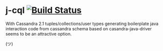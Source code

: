 j-cql    [![Build Status](https://travis-ci.org/trebogeer/j-cql.svg?branch=master)](https://travis-ci.org/trebogeer/j-cql)
=====

With Cassandra 2.1 tuples/collections/user types generating boilerplate java interaction code from cassandra schema based on casandra-java-driver seems to be an attractive option. 


(ツ)
